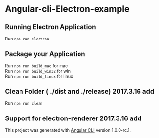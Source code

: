 # Angular-cli-Electron-example

## Running Electron Application
   Run `npm run electron`  

## Package your Application
   Run `npm run build_mac`  for mac  
   Run `npm run build_win32` for win  
   Run `npm run build_linux` for linux  

## Clean Folder ( ./dist and ./release)   2017.3.16 add
   Run `npm run clean` 
   
## Support for electron-renderer   2017.3.16 add
    
This project was generated with [Angular CLI](https://github.com/angular/angular-cli) version 1.0.0-rc.1.

